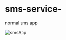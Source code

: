 # sms-service-
normal sms app 

![smsApp](https://user-images.githubusercontent.com/82675874/175277803-bf75540f-9a69-4061-8cbe-07e4de139f5e.png)
